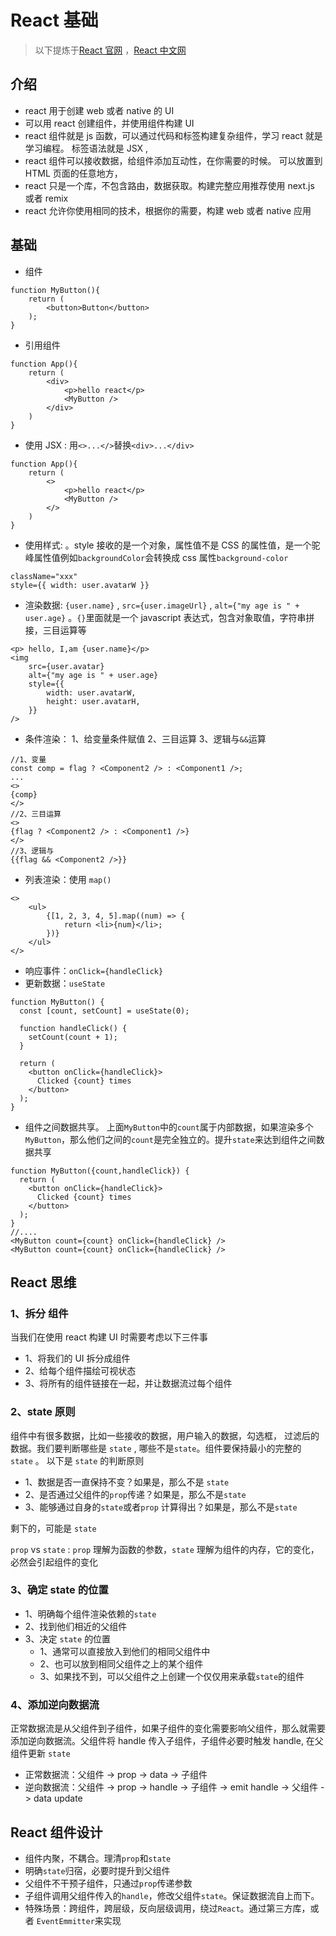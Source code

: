 # React 基础

> 以下提炼于[React 官网](https://react.dev/) ，[React 中文网](https://zh-hans.react.dev/)

## 介绍

- react 用于创建 web 或者 native 的 UI
- 可以用 react 创建组件，并使用组件构建 UI
- react 组件就是 js 函数，可以通过代码和标签构建复杂组件，学习 react 就是学习编程。 标签语法就是 JSX ,
- react 组件可以接收数据，给组件添加互动性，在你需要的时候。 可以放置到 HTML 页面的任意地方，
- react 只是一个库，不包含路由，数据获取。构建完整应用推荐使用 next.js 或者 remix
- react 允许你使用相同的技术，根据你的需要，构建 web 或者 native 应用

## 基础

- 组件

```tsx
function MyButton(){
    return (
        <button>Button</button>
    );
}
```

- 引用组件

```tsx
function App(){
    return (
        <div>
            <p>hello react</p>
            <MyButton />
        </div>
    )
}

```

- 使用 JSX : 用`<>...</>`替换`<div>...</div>`

```tsx
function App(){
    return (
        <>
            <p>hello react</p>
            <MyButton />
        </>
    )
}

```

- 使用样式: 。style 接收的是一个对象，属性值不是 CSS 的属性值，是一个驼峰属性值例如`backgroundColor`会转换成 css 属性`background-color`
```tsx
className="xxx"
style={{ width: user.avatarW }}
```
- 渲染数据: `{user.name}` , `src={user.imageUrl}` , `alt={"my age is " + user.age}` 。`{}`里面就是一个 javascript 表达式，包含对象取值，字符串拼接，三目运算等

```tsx
<p> hello, I,am {user.name}</p>
<img
    src={user.avatar}
    alt={"my age is " + user.age}
    style={{
        width: user.avatarW,
        height: user.avatarH,
    }}
/>
```

- 条件渲染： 1、给变量条件赋值 2、三目运算 3、逻辑与`&&`运算

```tsx
//1、变量
const comp = flag ? <Component2 /> : <Component1 />;
...
<>
{comp}
</>
//2、三目运算
<>
{flag ? <Component2 /> : <Component1 />}
</>
//3、逻辑与
{{flag && <Component2 />}}
```

- 列表渲染：使用 `map()`

```tsx
<>
    <ul>
        {[1, 2, 3, 4, 5].map((num) => {
            return <li>{num}</li>;
        })}
    </ul>
</>
```

- 响应事件：`onClick={handleClick}`
- 更新数据：`useState`

```tsx
function MyButton() {
  const [count, setCount] = useState(0);

  function handleClick() {
    setCount(count + 1);
  }

  return (
    <button onClick={handleClick}>
      Clicked {count} times
    </button>
  );
}
```

- 组件之间数据共享。 上面`MyButton`中的`count`属于内部数据，如果渲染多个`MyButton`，那么他们之间的`count`是完全独立的。提升`state`来达到组件之间数据共享

```tsx
function MyButton({count,handleClick}) {
  return (
    <button onClick={handleClick}>
      Clicked {count} times
    </button>
  );
}
//....
<MyButton count={count} onClick={handleClick} />
<MyButton count={count} onClick={handleClick} />
```

## React 思维

### 1、拆分 组件

当我们在使用 react 构建 UI 时需要考虑以下三件事

- 1、将我们的 UI 拆分成组件
- 2、给每个组件描绘可视状态
- 3、将所有的组件链接在一起，并让数据流过每个组件

### 2、state 原则

组件中有很多数据，比如一些接收的数据，用户输入的数据，勾选框， 过滤后的数据。我们要判断哪些是 `state` , 哪些不是`state`。组件要保持最小的完整的 `state` 。 以下是 `state` 的判断原则

- 1、数据是否一直保持不变？如果是，那么不是 `state`
- 2、是否通过父组件的`prop`传递？如果是，那么不是`state`
- 3、能够通过自身的`state`或者`prop` 计算得出？如果是，那么不是`state`

剩下的，可能是 `state`

`prop` vs `state` : `prop` 理解为函数的参数，`state` 理解为组件的内存，它的变化，必然会引起组件的变化

### 3、确定 state 的位置

- 1、明确每个组件渲染依赖的`state`
- 2、找到他们相近的父组件
- 3、决定 `state` 的位置
  - 1、通常可以直接放入到他们的相同父组件中
  - 2、也可以放到相同父组件之上的某个组件
  - 3、如果找不到，可以父组件之上创建一个仅仅用来承载`state`的组件

### 4、添加逆向数据流

正常数据流是从父组件到子组件，如果子组件的变化需要影响父组件，那么就需要添加逆向数据流。父组件将 handle 传入子组件，子组件必要时触发 handle, 在父组件更新 `state`

- 正常数据流：父组件 -> prop -> data -> 子组件
- 逆向数据流：父组件 -> prop -> handle -> 子组件 -> emit handle -> 父组件 -> data update

## React 组件设计

- 组件内聚，不耦合。理清`prop`和`state`
- 明确`state`归宿，必要时提升到父组件
- 父组件不干预子组件，只通过`prop`传递参数
- 子组件调用父组件传入的`handle`，修改父组件`state`。保证数据流自上而下。
- 特殊场景：跨组件，跨层级，反向层级调用，绕过`React`。通过第三方库，或者 `EventEmmitter`来实现
